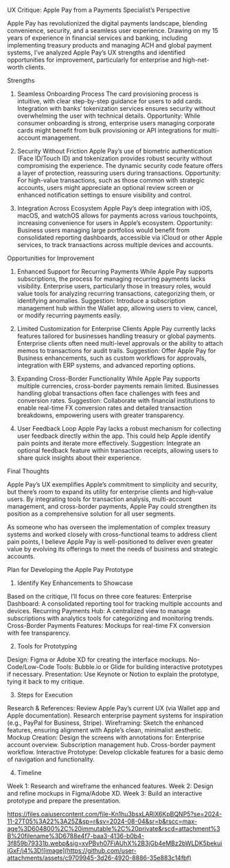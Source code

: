 UX Critique: Apple Pay from a Payments Specialist’s Perspective

Apple Pay has revolutionized the digital payments landscape, blending convenience, security, and a seamless user experience. Drawing on my 15 years of experience in financial services and banking, including implementing treasury products and managing ACH and global payment systems, I’ve analyzed Apple Pay’s UX strengths and identified opportunities for improvement, particularly for enterprise and high-net-worth clients.

Strengths

1. Seamless Onboarding Process
The card provisioning process is intuitive, with clear step-by-step guidance for users to add cards. Integration with banks’ tokenization services ensures security without overwhelming the user with technical details.
Opportunity: While consumer onboarding is strong, enterprise users managing corporate cards might benefit from bulk provisioning or API integrations for multi-account management.

2. Security Without Friction
Apple Pay’s use of biometric authentication (Face ID/Touch ID) and tokenization provides robust security without compromising the experience.
The dynamic security code feature offers a layer of protection, reassuring users during transactions.
Opportunity: For high-value transactions, such as those common with strategic accounts, users might appreciate an optional review screen or enhanced notification settings to ensure visibility and control.

3. Integration Across Ecosystem
Apple Pay’s deep integration with iOS, macOS, and watchOS allows for payments across various touchpoints, increasing convenience for users in Apple’s ecosystem.
Opportunity: Business users managing large portfolios would benefit from consolidated reporting dashboards, accessible via iCloud or other Apple services, to track transactions across multiple devices and accounts.

Opportunities for Improvement

1. Enhanced Support for Recurring Payments
While Apple Pay supports subscriptions, the process for managing recurring payments lacks visibility. Enterprise users, particularly those in treasury roles, would value tools for analyzing recurring transactions, categorizing them, or identifying anomalies.
Suggestion: Introduce a subscription management hub within the Wallet app, allowing users to view, cancel, or modify recurring payments easily.

2. Limited Customization for Enterprise Clients
Apple Pay currently lacks features tailored for businesses handling treasury or global payments. Enterprise clients often need multi-level approvals or the ability to attach memos to transactions for audit trails.
Suggestion: Offer Apple Pay for Business enhancements, such as custom workflows for approvals, integration with ERP systems, and advanced reporting options.

3. Expanding Cross-Border Functionality
While Apple Pay supports multiple currencies, cross-border payments remain limited. Businesses handling global transactions often face challenges with fees and conversion rates.
Suggestion: Collaborate with financial institutions to enable real-time FX conversion rates and detailed transaction breakdowns, empowering users with greater transparency.

4. User Feedback Loop
Apple Pay lacks a robust mechanism for collecting user feedback directly within the app. This could help Apple identify pain points and iterate more effectively.
Suggestion: Integrate an optional feedback feature within transaction receipts, allowing users to share quick insights about their experience.

Final Thoughts

Apple Pay’s UX exemplifies Apple’s commitment to simplicity and security, but there’s room to expand its utility for enterprise clients and high-value users. By integrating tools for transaction analysis, multi-account management, and cross-border payments, Apple Pay could strengthen its position as a comprehensive solution for all user segments.

As someone who has overseen the implementation of complex treasury systems and worked closely with cross-functional teams to address client pain points, I believe Apple Pay is well-positioned to deliver even greater value by evolving its offerings to meet the needs of business and strategic accounts.

Plan for Developing the Apple Pay Prototype


1. Identify Key Enhancements to Showcase

Based on the critique, I’ll focus on three core features:
Enterprise Dashboard: A consolidated reporting tool for tracking multiple accounts and devices.
Recurring Payments Hub: A centralized view to manage subscriptions with analytics tools for categorizing and monitoring trends.
Cross-Border Payments Features: Mockups for real-time FX conversion with fee transparency.

2. Tools for Prototyping

Design: Figma or Adobe XD for creating the interface mockups.
No-Code/Low-Code Tools: Bubble.io or Glide for building interactive prototypes if necessary.
Presentation: Use Keynote or Notion to explain the prototype, tying it back to my critique.

3. Steps for Execution

Research & References: Review Apple Pay’s current UX (via Wallet app and Apple documentation). Research enterprise payment systems for inspiration (e.g., PayPal for Business, Stripe).
Wireframing: Sketch the enhanced features, ensuring alignment with Apple’s clean, minimalist aesthetic.
Mockup Creation: Design the screens with annotations for:
Enterprise account overview.
Subscription management hub.
Cross-border payment workflow.
Interactive Prototype: Develop clickable features for a basic demo of navigation and functionality.

4. Timeline

Week 1: Research and wireframe the enhanced features.
Week 2: Design and refine mockups in Figma/Adobe XD.
Week 3: Build an interactive prototype and prepare the presentation.

https://files.oaiusercontent.com/file-Kn1hu3bsxLARiX6KpBQNP5?se=2024-11-27T05%3A22%3A25Z&sp=r&sv=2024-08-04&sr=b&rscc=max-age%3D604800%2C%20immutable%2C%20private&rscd=attachment%3B%20filename%3D6788e4f7-baa3-4136-b0b4-3f859b79331b.webp&sig=xvPBvh07FiAUhX%2B3jGb4eMBz2bWLDK5bekuiiGxF/j4%3D![image](https://github.com/user-attachments/assets/c9709945-3d26-4920-8886-35e883c14fbf)

